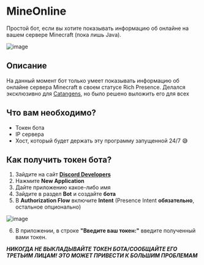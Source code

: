 # MineOnline
Простой бот, если вы хотите показывать информацию об онлайне на вашем сервере Minecraft (пока лишь Java).

![image](https://user-images.githubusercontent.com/117188933/222720191-0a85c067-d9b5-4eef-9b81-8e373dfb5938.png)

## Описание
На данный момент бот только умеет показывать информацию об онлайне сервера Minecraft в своем статусе Rich Presence. Делался эксклюзивно для [Catangens](https://catangens.ru), но было решено выложить его для всех

## Что вам необходимо?
* Токен бота
* IP сервера
* Хост, который будет держать эту программу запущенной 24/7 😅

## Как получить токен бота?
1. Зайдите на сайт [**Discord Developers**](https://discord.com/developers/applications)
2. Нажмите **New Application**
3. Дайте приложению какое-либо имя
4. Зайдите в раздел **Bot** и создайте **бота**
5. В **Authorization Flow** включите **Intent** (Presence Intent **обязательно**, остальное опционально)

![image](https://user-images.githubusercontent.com/117188933/222722880-24a418d1-b28c-4af4-babc-f72dd26bcfad.png)

6. В приложении, в строке **"Введите ваш токен:"** введите полученный вами токен.

**_НИКОГДА НЕ ВЫКЛАДЫВАЙТЕ ТОКЕН БОТА/СООБЩАЙТЕ ЕГО ТРЕТЬИМ ЛИЦАМ! ЭТО МОЖЕТ ПРИВЕСТИ К БОЛЬШИМ ПРОБЛЕМАМ_**
